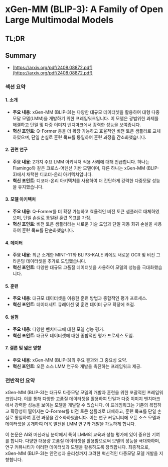 # xGen-MM (BLIP-3): A Family of Open Large Multimodal Models
## TL;DR
## Summary
- [https://arxiv.org/pdf/2408.08872.pdf](https://arxiv.org/pdf/2408.08872.pdf)

### 섹션 요약

#### 1. **소개**
- **주요 내용**: xGen-MM (BLIP-3)는 다양한 대규모 데이터셋을 활용하여 대형 다중모달 모델(LMM)을 개발하기 위한 프레임워크입니다. 이 모델은 광범위한 과제를 해결하고 단일 및 다중 이미지 벤치마크에서 강력한 성능을 보여줍니다.
- **혁신 포인트**: Q-Former 층을 더 확장 가능하고 효율적인 비전 토큰 샘플러로 교체하였으며, 단일 손실로 훈련 목표를 통일하여 훈련 과정을 간소화했습니다.

#### 2. **관련 연구**
- **주요 내용**: 2가지 주요 LMM 아키텍처 적용 사례에 대해 언급합니다. 하나는 Flamingo와 같은 크로스-어텐션 기반 모델이며, 다른 하나는 xGen-MM (BLIP-3)에서 채택한 디코더-온리 아키텍처입니다.
- **혁신 포인트**: 디코더-온리 아키텍처를 사용하여 더 간단하게 강력한 다중모달 성능을 유지했습니다.

#### 3. **모델 아키텍처**
- **주요 내용**: Q-Former를 더 확장 가능하고 효율적인 비전 토큰 샘플러로 대체하였으며, 단일 손실로 통일된 훈련 목표를 가짐.
- **혁신 포인트**: 비전 토큰 샘플러라는 새로운 기술 도입과 단일 자동 회귀 손실을 사용하여 훈련 목표를 단순화했습니다.

#### 4. **데이터**
- **주요 내용**: 최근 소개한 MINT-1T와 BLIP3-KALE 외에도 새로운 OCR 및 비전 그라운딩 데이터셋을 추가로 도입했습니다.
- **혁신 포인트**: 다양한 대규모 고품질 데이터셋을 사용하여 모델의 성능을 극대화했습니다.

#### 5. **훈련**
- **주요 내용**: 대규모 데이터셋을 이용한 훈련 방법과 종합적인 평가 프로세스.
- **혁신 포인트**: 데이터세트 큐레이션 및 훈련 데이터 규모 확장에 초점.

#### 6. **실험**
- **주요 내용**: 다양한 벤치마크에 대한 모델 성능 평가.
- **혁신 포인트**: 대규모 데이터셋에 대한 종합적인 평가 프로세스 도입.

#### 7. **결론 및 넓은 영향**
- **주요 내용**: xGen-MM (BLIP-3)의 주요 결과와 그 중요성 요약.
- **혁신 포인트**: 오픈 소스 LMM 연구와 개발을 촉진하는 프레임워크 제공.

### 전반적인 요약

xGen-MM (BLIP-3)는 대규모 다중모달 모델의 개발과 훈련을 위한 포괄적인 프레임워크입니다. 이를 통해 다양한 고품질 데이터셋을 활용하여 단일과 다중 이미지 벤치마크에서 강력한 성능을 보이는 모델을 개발할 수 있습니다. 이 프레임워크는 기존의 복잡하고 확장성이 떨어지는 Q-Former를 비전 토큰 샘플러로 대체하고, 훈련 목표를 단일 손실로 통일하여 훈련 과정을 간소화하였습니다. 이는 연구 커뮤니티에 오픈 소스 모델과 데이터셋을 공개하여 더욱 발전된 LMM 연구와 개발을 가능하게 합니다.

이 논문은 AI와 머신러닝 분야에서 특히 LMM의 교육과 성능 평가에 있어 중요한 기여를 합니다. 다양한 대용량 고품질 데이터셋을 활용함으로써 모델의 성능을 극대화하며, 연구 커뮤니티가 이러한 데이터셋과 모델을 활용하도록 장려합니다. 최종적으로, xGen-MM (BLIP-3)는 안전성과 윤리성까지 고려한 혁신적인 다중모달 모델 개발을 지향합니다.
